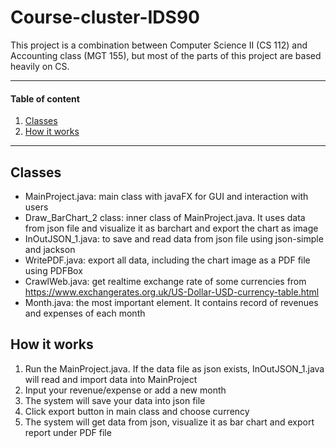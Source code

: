# Course-cluster-IDS90
This project is a combination between Computer Science II (CS 112) and Accounting class (MGT 155), but most of the parts of this project are based heavily on CS.

---

#### Table of content

1. [Classes](#Classes)
2. [How it works](#How-it-works)

---

## Classes

- MainProject.java: main class with javaFX for GUI and interaction with users
- Draw_BarChart_2 class: inner class of MainProject.java. It uses data from json file and visualize it as barchart and export the chart as image
- InOutJSON_1.java: to save and read data from json file using json-simple and jackson
- WritePDF.java: export all data, including the chart image as a PDF file using PDFBox
- CrawlWeb.java: get realtime exchange rate of some currencies from https://www.exchangerates.org.uk/US-Dollar-USD-currency-table.html
- Month.java: the most important element. It contains record of revenues and expenses of each month

## How it works

1. Run the MainProject.java. If the data file as json exists, InOutJSON_1.java will read and import data into MainProject
2. Input your revenue/expense or add a new month
3. The system will save your data into json file
4. Click export button in main class and choose currency
5. The system will get data from json, visualize it as bar chart and export report under PDF file 
